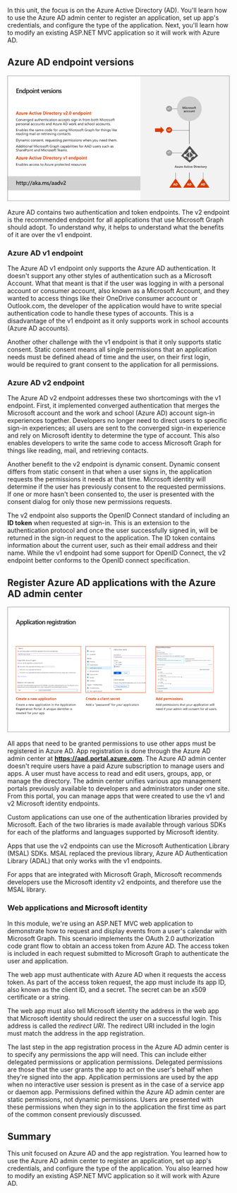 In this unit, the focus is on the Azure Active Directory (AD). You'll learn how to use the Azure AD admin center to register an application, set up app's credentials, and configure the type of the application. Next, you'll learn how to modify an existing ASP.NET MVC application so it will work with Azure AD.

## Azure AD endpoint versions

![Azure AD endpoint versions](../media/04-endpoint-versions.png)

Azure AD contains two authentication and token endpoints. The v2 endpoint is the recommended endpoint for all applications that use Microsoft Graph should adopt. To understand why, it helps to understand what the benefits of it are over the v1 endpoint.

### Azure AD v1 endpoint

The Azure AD v1 endpoint only supports the Azure AD authentication. It doesn't support any other styles of authentication such as a Microsoft Account. What that meant is that if the user was logging in with a personal account or consumer account, also known as a Microsoft Account, and they wanted to access things like their OneDrive consumer account or Outlook.com, the developer of the application would have to write special authentication code to handle these types of accounts. This is a disadvantage of the v1 endpoint as it only supports work in school accounts (Azure AD accounts).

Another other challenge with the v1 endpoint is that it only supports static consent. Static consent means all single permissions that an application needs must be defined ahead of time and the user, on their first login, would be required to grant consent to the application for all permissions.

### Azure AD v2 endpoint

The Azure AD v2 endpoint addresses these two shortcomings with the v1 endpoint. First, it implemented converged authentication that merges the Microsoft account and the work and school (Azure AD) account sign-in experiences together. Developers no longer need to direct users to specific sign-in experiences; all users are sent to the converged sign-in experience and rely on Microsoft identity to determine the type of account. This also enables developers to write the same code to access Microsoft Graph for things like reading, mail, and retrieving contacts.

Another benefit to the v2 endpoint is dynamic consent. Dynamic consent differs from static consent in that when a user signs in, the application requests the permissions it needs at that time. Microsoft identity will determine if the user has previously consent to the requested permissions. If one or more hasn't been consented to, the user is presented with the consent dialog for only those new permissions requests.

The v2 endpoint also supports the OpenID Connect standard of including an **ID token** when requested at sign-in. This is an extension to the authentication protocol and once the user successfully signed in, will be returned in the sign-in request to the application. The ID token contains information about the current user, such as their email address and their name. While the v1 endpoint had some support for OpenID Connect, the v2 endpoint better conforms to the OpenID connect specification.

## Register Azure AD applications with the Azure AD admin center

![Azure AD app registration](../media/04-app-reg.png)

All apps that need to be granted permissions to use other apps must be registered in Azure AD. App registration is done through the Azure AD admin center at **https://aad.portal.azure.com**. The Azure AD admin center doesn't require users have a paid Azure subscription to manage users and apps. A user must have access to read and edit users, groups, app, or manage the directory. The admin center unifies various app management portals previously available to developers and administrators under one site. From this portal, you can manage apps that were created to use the v1 and v2 Microsoft identity endpoints.

Custom applications can use one of the authentication libraries provided by Microsoft. Each of the two libraries is made available through various SDKs for each of the platforms and languages supported by Microsoft identity.

Apps that use the v2 endpoints can use the Microsoft Authentication Library (MSAL) SDKs. MSAL replaced the previous library, Azure AD Authentication Library (ADAL) that only works with the v1 endpoints.

For apps that are integrated with Microsoft Graph, Microsoft recommends developers use the Microsoft identity v2 endpoints, and therefore use the MSAL library.

### Web applications and Microsoft identity

In this module, we're using an ASP.NET MVC web application to demonstrate how to request and display events from a user's calendar with Microsoft Graph. This scenario implements the OAuth 2.0 authorization code grant flow to obtain an access token from Azure AD. The access token is included in each request submitted to Microsoft Graph to authenticate the user and application.

The web app must authenticate with Azure AD when it requests the access token. As part of the access token request, the app must include its app ID, also known as the client ID, and a secret. The secret can be an x509 certificate or a string.

The web app must also tell Microsoft identity the address in the web app that Microsoft identity should redirect the user on a successful login. This address is called the *redirect URI*. The redirect URI included in the login must match the address in the app registration.

The last step in the app registration process in the Azure AD admin center is to specify any permissions the app will need. This can include either delegated permissions or application permissions. Delegated permissions are those that the user grants the app to act on the user's behalf when they're signed into the app. Application permissions are used by the app when no interactive user session is present as in the case of a service app or daemon app. Permissions defined within the Azure AD admin center are static permissions, not dynamic permissions. Users are presented with these permissions when they sign in to the application the first time as part of the common consent previously discussed.

## Summary

This unit focused on Azure AD and the app registration. You learned how to use the Azure AD admin center to register an application, set up app's credentials, and configure the type of the application. You also learned how to modify an existing ASP.NET MVC application so it will work with Azure AD.
